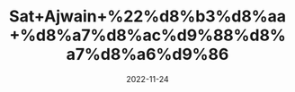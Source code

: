 ---
title: 'Sat+Ajwain+%22%d8%b3%d8%aa+%d8%a7%d8%ac%d9%88%d8%a7%d8%a6%d9%86'
date: '2022-11-24' 
metatag: '' 
inventory: '0' 
draft: false 
# meta description 
shortDescripton: 'Thymol+improves+digestion+by+relaxing+smooth+muscles%2c+prevents+menstrual+cramps%2c+attenuates+respiratory+problems+'
description: 'Chemical+Extracts+%da%a9%d9%85%db%8c%da%a9%d9%84+%d8%b3%d8%aa'
longdescription: ''
tags: ''
brand: ''
subCategory: ''
unit: '10 gm-Pk'
sellCount: '0'
featured: False
# product Price
price: '60.0'
# Product Short Description
shortDescription: 'Thymol+improves+digestion+by+relaxing+smooth+muscles%2c+prevents+menstrual+cramps%2c+attenuates+respiratory+problems+'
productID: '7D1C21DC-513B-ED11-996A-005056B3A416'
type: 'products'
category: 'Chemical+Extracts+%da%a9%d9%85%db%8c%da%a9%d9%84+%d8%b3%d8%aa' 
thumnailproduct: 'https://eraconnect.blob.core.windows.net/product-images/aminsaddiquidawakhana/6d25f388-0b33-4097-94fb-9a222c3ab53f.webp' 
images:
  - image: 'https://eraconnect.blob.core.windows.net/product-images/aminsaddiquidawakhana/6d25f388-0b33-4097-94fb-9a222c3ab53f.webp'  
Variants:
---
